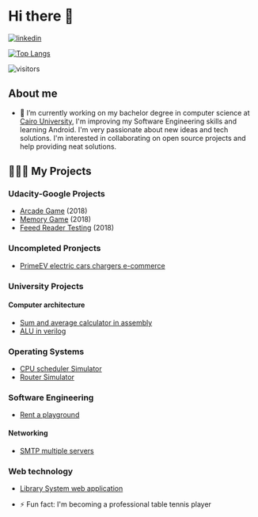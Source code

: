 # Hi there 👋
[![linkedin](https://cloud.githubusercontent.com/assets/17016297/18839848/0fc7e74e-83d2-11e6-8c6a-277fc9d6e067.png)][2]


[![Top Langs](https://github-readme-stats.vercel.app/api/top-langs/?username=KarimAboshamia&layout=compact)](https://github.com/KarimAboshamia/github-readme-stats)


 ![visitors](https://visitor-badge.laobi.icu/badge?page_id=KarimAboshamia.KarimAboshamia)

## About me
- 🔭 I’m currently working on my bachelor degree in computer science at [Cairo University][1], I'm improving my Software Engineering skills and learning Android. I'm very passionate about new ideas and tech solutions.
I'm interested in collaborating on open source projects and help providing neat solutions.


[1]:https://cu.edu.eg/Home
[2]:www.linkedin.com/in/karimaboshamia

## 👨🏻‍💻 My Projects
### Udacity-Google Projects

- [Arcade Game](https://github.com/KarimAboshamia/Arcade-Game) (2018)
- [Memory Game](https://github.com/KarimAboshamia/Memory-Game) (2018)
- [Feeed Reader Testing](https://github.com/KarimAboshamia/Feed-Reader-Testing) (2018)

### Uncompleted Pronjects
- [PrimeEV electric cars chargers e-commerce](https://github.com/KarimAboshamia/primeEVDev)

### University Projects
#### Computer architecture
- [Sum and average calculator in assembly](https://github.com/KarimAboshamia/Sum_AVG_Assembly)
- [ALU in verilog](https://github.com/KarimAboshamia/Verilog_ALU)

### Operating Systems
- [CPU scheduler Simulator](https://github.com/KarimAboshamia/CPU_Scheduler_Simulator)
- [Router Simulator](https://github.com/KarimAboshamia/OSRouter)
### Software Engineering
- [Rent a playground](https://github.com/KarimAboshamia/GoFo-FCAI-Project)
#### Networking
- [SMTP multiple servers](https://github.com/KarimAboshamia/SMTP-Multiple-servers-)

### Web technology
- [Library System web application](https://github.com/KarimAboshamia/Library_System-Django-)


- ⚡ Fun fact: I'm becoming a professional table tennis player
